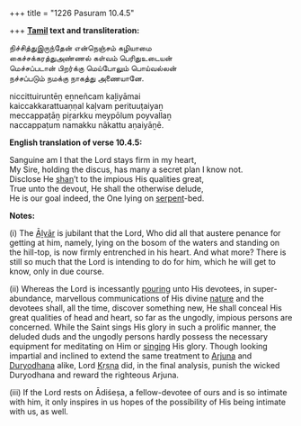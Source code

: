 +++
title = "1226 Pasuram 10.4.5"

+++
**[Tamil](/definition/tamil#history "show Tamil definitions") text and transliteration:**

நிச்சித்துஇருந்தேன் என்நெஞ்சம் கழியாமை  
கைச்சக்கரத்துஅண்ணல் கள்வம் பெரிதுஉடையன்  
மெச்சப்படான் பிறர்க்கு மெய்போலும் பொய்வல்லன்  
நச்சப்படும் நமக்கு நாகத்து அணையானே.

niccittuiruntēṉ eṉneñcam kaḻiyāmai  
kaiccakkarattuaṇṇal kaḷvam perituuṭaiyaṉ  
meccappaṭāṉ piṟarkku meypōlum poyvallaṉ  
naccappaṭum namakku nākattu aṇaiyāṉē.

**English translation of verse 10.4.5:**

Sanguine am I that the Lord stays firm in my heart,  
My Sire, holding the discus, has many a secret plan I know not.  
Disclose He [shan](/definition/shan#history "show shan definitions")’t to the impious His qualities great,  
True unto the devout, He shall the otherwise delude,  
He is our goal indeed, the One lying on [serpent](/definition/serpent#history "show serpent definitions")-bed.

**Notes:**

\(i\) The [Āḻvār](/definition/aḻvar#vaishnavism "show Āḻvār definitions") is jubilant that the Lord, Who did all that austere penance for getting at him, namely, lying on the bosom of the waters and standing on the hill-top, is now firmly entrenched in his heart. And what more? There is still so much that the Lord is intending to do for him, which he will get to know, only in due course.

\(ii\) Whereas the Lord is incessantly [pouring](/definition/pouring#history "show pouring definitions") unto His devotees, in super-abundance, marvellous communications of His divine [nature](/definition/nature#history "show nature definitions") and the devotees shall, all the time, discover something new, He shall conceal His great qualities of head and heart, so far as the ungodly, impious persons are concerned. While the Saint sings His glory in such a prolific manner, the deluded duds and the ungodly persons hardly possess the necessary equipment for meditating on Him or [singing](/definition/singing#history "show singing definitions") His glory. Though looking impartial and inclined to extend the same treatment to [Arjuna](/definition/arjuna#vaishnavism "show Arjuna definitions") and [Duryodhana](/definition/duryodhana#vaishnavism "show Duryodhana definitions") alike, Lord [Kṛṣṇa](/definition/krishna#vaishnavism "show Kṛṣṇa definitions") did, in the final analysis, punish the wicked Duryodhana and reward the righteous Arjuna.

\(iii\) If the Lord rests on Ādiśeṣa, a fellow-devotee of ours and is so intimate with him, it only inspires in us hopes of the possibility of His being intimate with us, as well.



